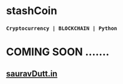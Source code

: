 # stashCoin 


### `Cryptocurrency | BLOCKCHAIN | Python`


# COMING SOON .......


## [sauravDutt.in](https://sauravdutt.in/)

